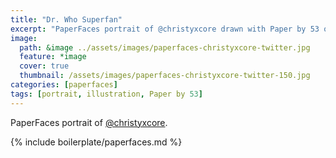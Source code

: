 ```yaml
---
title: "Dr. Who Superfan"
excerpt: "PaperFaces portrait of @christyxcore drawn with Paper by 53 on an iPad."
image: 
  path: &image ../assets/images/paperfaces-christyxcore-twitter.jpg 
  feature: *image
  cover: true
  thumbnail: /assets/images/paperfaces-christyxcore-twitter-150.jpg
categories: [paperfaces]
tags: [portrait, illustration, Paper by 53]
---
```


PaperFaces portrait of [@christyxcore](https://twitter.com/christyxcore).

{% include boilerplate/paperfaces.md %}
